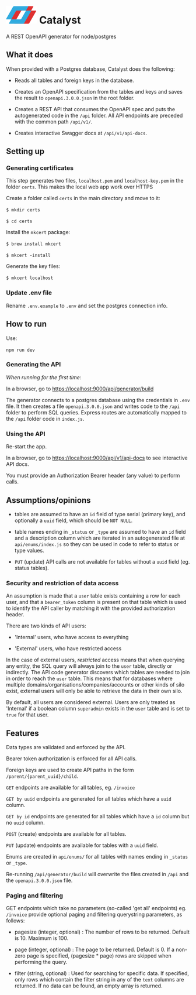 # ![Catalyst](logo.svg) Catalyst

A REST OpenAPI generator for node/postgres

## What it does

When provided with a Postgres database, Catalyst does the following:

- Reads all tables and foreign keys in the database.

- Creates an OpenAPI specification from the tables and keys and saves the result to `openapi.3.0.0.json` in the root folder.

- Creates a REST API that consumes the OpenAPI spec and puts the autogenerated code in the `/api` folder. All API endpoints are preceded with the common path `/api/v1/`.

- Creates interactive Swagger docs at `/api/v1/api-docs`.

## Setting up
### Generating certificates

This step generates two files, `localhost.pem` and `localhost-key.pem` in the folder `certs`.
This makes the local web app work over HTTPS

Create a folder called `certs` in the main directory and move to it:

`$ mkdir certs`

`$ cd certs`

Install the `mkcert` package:

`$ brew install mkcert`

`$ mkcert -install`

Generate the key files:

`$ mkcert localhost`


### Update .env file

Rename `.env.example` to `.env` and set the postgres connection info.

## How to run

Use: 

`npm run dev`

### Generating the API 

*When running for the first time:*

In a browser, go to [https://localhost:9000/api/generator/build](https://localhost:9000/api/generator/build)

The generator connects to a postgres database using the credentials in `.env` file.
It then creates a file `openapi.3.0.0.json` and writes code to the `/api` folder to perform SQL queries.
Express routes are automatically mapped to the `/api` folder code in `index.js`.


### Using the API 

Re-start the app.

In a browser, go to  [https://localhost:9000/api/v1/api-docs](https://localhost:9000/api/v1/api-docs) to see interactive API docs.

You must provide an Authorization Bearer header (any value) to perform calls.



## Assumptions/opinions

- tables are assumed to have an `id` field of type serial (primary key), 
and optionally a `uuid` field, which should be `NOT NULL`.

- table names ending in `_status` or `_type` are assumed to have an `id` field and a description column which are iterated in an autogenerated file at `api/enums/index.js` so they can be used in code to refer to status or type values.

- `PUT` (update) API calls are not available for tables without a `uuid` field (eg. status tables).

### Security and restriction of data access

An assumption is made that a `user` table exists containing a row for each user, and that a `bearer_token` column is present on that table which is used to identify the API caller by
matching it with the provided authorization header.

There are two kinds of API users:

- 'Internal' users, who have access to everything

- 'External' users, who have restricted access

In the case of external users, *restricted* access means that when querying any entity, the SQL
query will always join to the `user` table, directly or indirectly. The API code generator discovers
which tables are needed to join in order to reach the `user` table. This means that for databases
where multiple domains/organisations/companies/accounts or other kinds of silo exist, external 
users will only be able to retrieve the data in their own silo.

By default, all users are considered external. Users are only treated as 'Internal' if a boolean column `superadmin` exists in the `user` table and is set to `true` for that user.

## Features

Data types are validated and enforced by the API.

Bearer token authorization is enforced for all API calls.

Foreign keys are used to create API paths in the form `/parent/{parent_uuid}/child`.

`GET` endpoints are available for all tables, eg. `/invoice`

`GET by uuid` endpoints are generated for all tables which have a `uuid` column. 

`GET by id` endpoints are generated for all tables which have a `id` column but no `uuid` column.

`POST` (create) endpoints are available for all tables.

`PUT` (update) endpoints are available for tables with a `uuid` field.

Enums are created in `api/enums/` for all tables with names ending in `_status` or `_type`.

Re-running `/api/generator/build` will overwrite the files created in `/api` and the `openapi.3.0.0.json` file.

### Paging and filtering

GET endpoints which take no parameters (so-called 'get all' endpoints) eg. `/invoice` provide optional paging and filtering querystring parameters, as follows:

- pagesize (integer, optional) : The number of rows to be returned. Default is 10. Maximum is 100.

- page (integer, optional) : The page to be returned. Default is 0. If a non-zero page is specified, (pagesize * page) rows are skipped when performing the query.

- filter (string, optional) : Used for searching for specific data. If specified, only rows which contain the filter string in any of the `text` columns are returned. If no data can be found, an empty array is returned.


